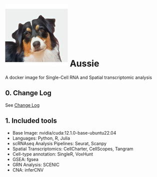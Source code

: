 # ![alt text](https://github.com/ishahakm/aussie/blob/main/img/Logo_aussie.jpg) Aussie
A docker image for Single-Cell RNA and Spatial transcriptomic analysis

## 0. Change Log
See [Change Log](https://github.com/ishahakm/aussie/blob/main/ChangeLog.md)

## 1. Included tools
- Base Image: nvidia/cuda:12.1.0-base-ubuntu22.04
- Languages: Python, R, Julia
- scRNAseq Analysis Pipelines: Seurat, Scanpy
- Spatial Transcriptomics: CellCharter, CellScopes, Tangram
- Cell-type annotation: SingleR, VoxHunt
- GSEA: fgsea
- GRN Analysis: SCENIC
- CNA: inferCNV
